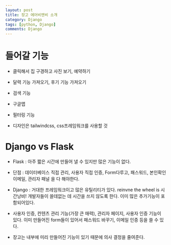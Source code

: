 ```yaml
---
layout: post
title: 장고 에어비엔비 소개
category: Django
tags: [python, Django]
comments: Django
---
```


# 들어갈 기능

- 클릭해서 집 구경하고 사진 보기, 예약하기

- 달력 기능 가져오기, 후기 기능 가져오기

- 검색 기능

- 구글맵

- 필터링 기능

- 디자인은 tailwindcss, css프레임워크를 사용할 것

# Django vs Flask

- Flask : 아주 짧은 시간에 만들어 낼 수 있지만 많은 기능이 없다.

- 단점 : 데이터베이스 직접 관리, 사용자 직접 인증, Form다루고, 패스워드, 본인확인 이메일, 관리자 패널 을 다 해야한다.

- Django : 거대한 프레임워크이고 많은 유틸리티가 있다. reinvne the wheel is 시간낭비!
개발자들이 쓸데없는 데 시간을 쓰지 않도록 한다. 이미 많은 추가기능이 포함되어있다.

- 사용자 인증, 컨텐츠 관리 기능(가장 큰 매력), 관리자 페이지, 사용자 인증 기능이 있다. 이미 만들어진 form들이 있어서 패스워드 바꾸기, 이메일 인증 등을 쓸 수 있다.

- 장고는 내부에 미리 만들어진 기능이 있기 때문에 의사 결정을 줄여준다.


